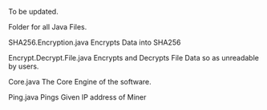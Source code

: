 To be updated.

Folder for all Java Files.

SHA256.Encryption.java
Encrypts Data into SHA256


Encrypt.Decrypt.File.java
Encrypts and Decrypts File Data so as unreadable by users.


Core.java
The Core Engine of the software.

Ping.java
Pings Given IP address of Miner
